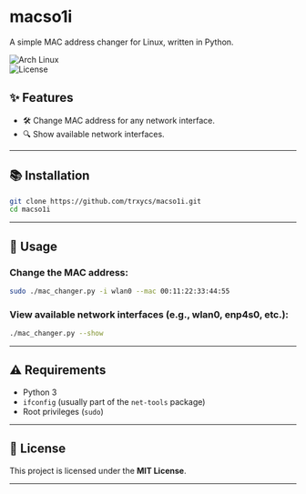# **macso1i**  
A simple MAC address changer for Linux, written in Python.

![Arch Linux](https://img.shields.io/badge/Arch-Linux-blue?logo=arch-linux)  
![License](https://img.shields.io/badge/License-MIT-green)

## ✨ Features  
- 🛠️ Change MAC address for any network interface.  
- 🔍 Show available network interfaces.  

---

## 📚 Installation  
```bash
git clone https://github.com/trxycs/macso1i.git
cd macso1i
```

---

## 🚀 Usage  
### Change the MAC address:  
```bash
sudo ./mac_changer.py -i wlan0 --mac 00:11:22:33:44:55
```

### View available network interfaces (e.g., wlan0, enp4s0, etc.):  
```bash
./mac_changer.py --show
```

---

## ⚠️ Requirements  
- Python 3  
- `ifconfig` (usually part of the `net-tools` package)  
- Root privileges (`sudo`)  

---

## 📝 License  
This project is licensed under the **MIT License**.  

---
